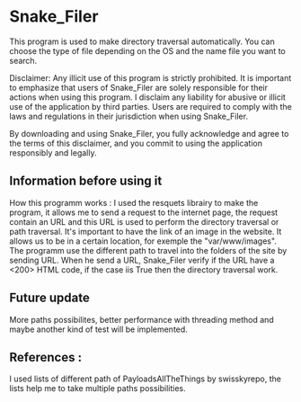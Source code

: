 # Snake_Filer
This program is used to make directory traversal automatically. You can choose the type of file depending on the OS and the name file you want to search.


Disclaimer: Any illicit use of this program is strictly prohibited. 
It is important to emphasize that users of Snake_Filer are solely responsible for their actions when using this program. I disclaim any liability for abusive or illicit use of the application by third parties. Users are required to comply with the laws and regulations in their jurisdiction when using Snake_Filer.

By downloading and using Snake_Filer, you fully acknowledge and agree to the terms of this disclaimer, and you commit to using the application responsibly and legally.


Information before using it
-----------------------------
How this programm works :
I used the resquets librairy to make the program, it allows me to send a request to the internet page, the request contain an URL and this URL is used to perform the directory traversal or path traversal.
It's important to have the link of an image in the website. It allows us to be in a certain location, for exemple the "var/www/images". The programm use the different path to travel into the folders of the site by sending URL.
When he send a URL, Snake_Filer verify if the URL have a <200> HTML code, if the case iis True then the directory traversal work. 


Future update
------
More paths possibilites, better performance with threading method and maybe another kind of test will be implemented.

References :
-----------------------------------------------------------------------------------------------------------------------------------------------------------------------------------------------
I used lists of different path of PayloadsAllTheThings by swisskyrepo, the lists help me to take multiple paths possibilities. 
